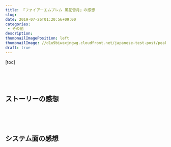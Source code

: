 ```yaml
---
title: 『ファイアーエムブレム 風花雪月』の感想
slug: 
date: 2019-07-26T01:20:56+09:00
categories: 
 - その他
description: 
thumbnailImagePosition: left
thumbnailImage: //d1u9biwaxjngwg.cloudfront.net/japanese-test-post/peak-140.jpg
draft: true
---
```


<!--more-->

[toc]

&nbsp;

&nbsp;
<h2>ストーリーの感想</h2>
&nbsp;

&nbsp;
<h2>システム面の感想</h2>
&nbsp;

&nbsp;

&nbsp;

&nbsp;
